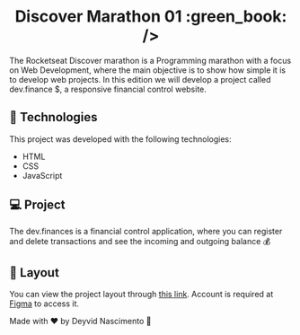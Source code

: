 <h1 align="center">
  Discover Marathon 01 :green_book: />
</h1>

The Rocketseat Discover marathon is a Programming marathon with a focus on Web Development, where the main objective is to show how simple it is to develop web projects. In this edition we will develop a project called dev.finance $, a responsive financial control website.

## 🚀 Technologies

This project was developed with the following technologies:

- HTML
- CSS
- JavaScript

## 💻 Project

The dev.finances is a financial control application, where you can register and delete transactions and see the incoming and outgoing balance 💰

## 🔖 Layout

You can view the project layout through [this link](https://www.figma.com/file/7Vu9DzUaCZIV4nibzkjgB4/dev.finance%24-Maratona-Discover). Account is required at [Figma](https://figma.com) to access it.

Made with ♥ by Deyvid Nascimento :wave:
